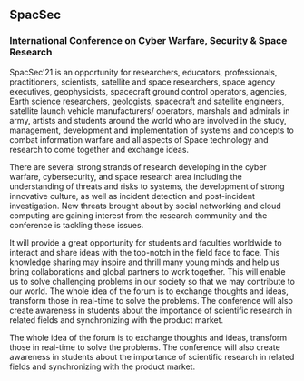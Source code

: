 ## SpacSec
### International Conference on Cyber Warfare, Security & Space Research

SpacSec’21 is an opportunity for researchers, educators, professionals, practitioners, scientists, satellite and space researchers, space agency executives, geophysicists, spacecraft ground control operators, agencies, Earth science researchers, geologists, spacecraft and satellite engineers, satellite launch vehicle manufacturers/ operators, marshals and admirals in army, artists and students around the world who are involved in the study, management, development and implementation of systems and concepts to combat information warfare and all aspects of Space technology and research to come together and exchange ideas.

There are several strong strands of research developing in the cyber warfare, cybersecurity, and space research area including the understanding of threats and risks to systems, the development of strong innovative culture, as well as incident detection and post-incident investigation. New threats brought about by social networking and cloud computing are gaining interest from the research community and the conference is tackling these issues.

It will provide a great opportunity for students and faculties worldwide to interact and share ideas with the top-notch in the field face to face. This knowledge sharing may inspire and thrill many young minds and help us bring collaborations and global partners to work together. This will enable us to solve challenging problems in our society so that we may contribute to our world. The whole idea of the forum is to exchange thoughts and ideas, transform those in real-time to solve the problems. The conference will also create awareness in students about the importance of scientific research in related fields and synchronizing with the product market.

The whole idea of the forum is to exchange thoughts and ideas, transform those in real-time to solve the problems. The conference will also create awareness in students about the importance of scientific research in related fields and synchronizing with the product market.
